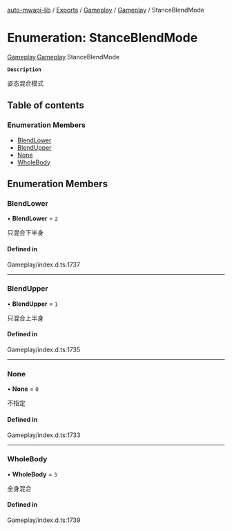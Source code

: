 [auto-mwapi-lib](../README.md) / [Exports](../modules.md) / [Gameplay](../modules/Gameplay.md) / [Gameplay](../modules/Gameplay.Gameplay.md) / StanceBlendMode

# Enumeration: StanceBlendMode

[Gameplay](../modules/Gameplay.md).[Gameplay](../modules/Gameplay.Gameplay.md).StanceBlendMode

**`Description`**

姿态混合模式

## Table of contents

### Enumeration Members

- [BlendLower](Gameplay.Gameplay.StanceBlendMode.md#blendlower)
- [BlendUpper](Gameplay.Gameplay.StanceBlendMode.md#blendupper)
- [None](Gameplay.Gameplay.StanceBlendMode.md#none)
- [WholeBody](Gameplay.Gameplay.StanceBlendMode.md#wholebody)

## Enumeration Members

### BlendLower

• **BlendLower** = ``2``

只混合下半身

#### Defined in

Gameplay/index.d.ts:1737

___

### BlendUpper

• **BlendUpper** = ``1``

只混合上半身

#### Defined in

Gameplay/index.d.ts:1735

___

### None

• **None** = ``0``

不指定

#### Defined in

Gameplay/index.d.ts:1733

___

### WholeBody

• **WholeBody** = ``3``

全身混合

#### Defined in

Gameplay/index.d.ts:1739
